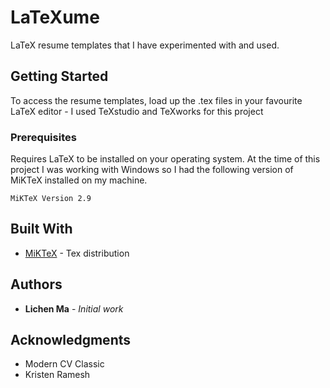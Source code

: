 # LaTeXume

LaTeX resume templates that I have experimented with and used. 


## Getting Started

To access the resume templates, load up the .tex files in your favourite LaTeX editor - I used TeXstudio and TeXworks for this project


### Prerequisites

Requires LaTeX to be installed on your operating system. At the time of this project I was working with Windows so I had the following
version of MiKTeX installed on my machine. 

```
MiKTeX Version 2.9
```


## Built With

* [MiKTeX](https://miktex.org/download) - Tex distribution



## Authors

* **Lichen Ma** - *Initial work* 



## Acknowledgments

* Modern CV Classic 
* Kristen Ramesh 


